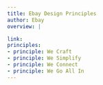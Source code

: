 ```yaml
---
title: Ebay Design Principles
author: Ebay
overview: |

link:
principles:
- principle: We Craft
- principle: We Simplify
- principle: We Connect
- principle: We Go All In
---
```

